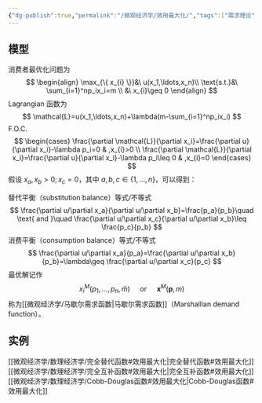 ```yaml
---
{"dg-publish":true,"permalink":"/微观经济学/效用最大化/","tags":["需求理论"]}
---
```


## 模型

消费者最优化问题为
$$
\begin{align}
\max_{\{ x_{i} \}}&\ u(x_1,\ldots,x_n)\\
\text{s.t.}&\ \sum_{i=1}^np_ix_i=m \\
&\ x_{i}\geq 0
\end{align}
$$
Lagrangian 函数为
$$
\mathcal{L}=u(x_1,\ldots,x_n)+\lambda(m-\sum_{i=1}^np_ix_i)
$$
F.O.C.
$$
\begin{cases}
\frac{\partial \mathcal{L}}{\partial x_i}=\frac{\partial u}{\partial x_i}-\lambda p_i=0 & ,x_{i}>0 \\
\frac{\partial \mathcal{L}}{\partial x_i}=\frac{\partial u}{\partial x_i}-\lambda p_i\leq  0 & ,x_{i}=0
\end{cases}
$$
假设 $x_{a},x_{b}>0;x_{c}=0$，其中 $a,b,c\in \{ 1,\dots,n \}$，可以得到：

替代平衡（substitution balance）等式/不等式
$$
\frac{\partial u/\partial x_a}{\partial u/\partial x_b}=\frac{p_a}{p_b}\quad \text{ and }\quad \frac{\partial u/\partial x_c}{\partial u/\partial x_b}\leq \frac{p_c}{p_b}
$$
消费平衡（consumption balance）等式/不等式
$$
\frac{\partial u/\partial x_a}{p_a}=\frac{\partial u/\partial x_b}{p_b}=\lambda\geq \frac{\partial u/\partial x_c}{p_c}
$$
最优解记作
$$
x_{i}^M(p_{1},\dots,p_{n},\bar{m})\quad\text{ or }\quad\mathbf{x}^M(\mathbf{p},m)
$$
称为[[微观经济学/马歇尔需求函数\|马歇尔需求函数]]（Marshallian demand function）。



## 实例

[[微观经济学/数理经济学/完全替代函数#效用最大化\|完全替代函数#效用最大化]]
[[微观经济学/数理经济学/完全互补函数#效用最大化\|完全互补函数#效用最大化]]
[[微观经济学/数理经济学/Cobb-Douglas函数#效用最大化\|Cobb-Douglas函数#效用最大化]]
